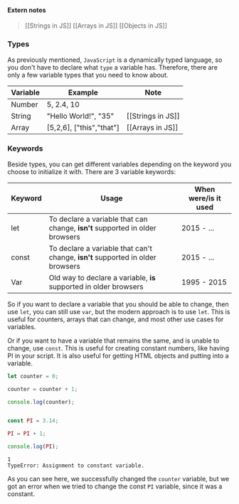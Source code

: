 
#### Extern notes
> [[Strings in JS]]
> [[Arrays in JS]]
> [[Objects in JS]]


### Types
As previously mentioned, `JavaScript` is a dynamically typed language, so you don't have to declare what `type` a variable has. Therefore, there are only a few variable types that you need to know about.


| Variable | Example                  | Note              |
| -------- | ------------------------ | ----------------- |
| Number   | 5, 2.4, 10               |                   | 
| String   | "Hello World!", "35"     | [[Strings in JS]] |
| Array    | [5,2,6], ["this","that"] | [[Arrays in JS]]  |

### Keywords

Beside types, you can get different variables depending on the keyword you choose to initialize it with.
There are 3 variable keywords:

| Keyword | Usage                                                                          | When were/is it used |
| ------- | ------------------------------------------------------------------------------ | -------------------- |
| let     | To declare a variable that can change, **isn't** supported in older browsers   | 2015 - ...           |
| const   | To declare a variable that can't change, **isn't** supported in older browsers | 2015 - ...           |
| Var     | Old way to declare a variable, **is** supported in older browsers              | 1995 - 2015          |


So if you want to declare a variable that you should be able to change, then use `let`, you can still use `var`, but the modern approach is to use `let`. This is useful for counters, arrays that can change, and most other use cases for variables.

Or if you want to have a variable that remains the same, and is unable to change, use `const`. This is useful for creating constant numbers, like having PI in your script. It is also useful for getting HTML objects and putting into a variable.

```js
let counter = 0;

counter = counter + 1;

console.log(counter);


const PI = 3.14;

PI = PI + 1;

console.log(PI);
```

```Output
1
TypeError: Assignment to constant variable.
```

As you can see here, we successfully changed the `counter` variable, but we got an error when we tried to change the const  `PI` variable, since it was a constant.

